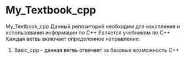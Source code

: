 # My_Textbook_cpp
My_Textbook_cpp Данный репозиторий необходим для накопления и использования информации по C++ 
Является учебником по C++ Каждая ветвь включает определенное направление:
  1) Basic_cpp - данная ветвь отвечает за базовые возможность C++
